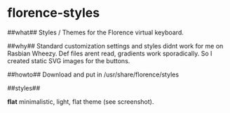 florence-styles
===============

##what##
Styles / Themes for the Florence virtual keyboard.

##why##
Standard customization settings and styles didnt work for me on Rasbian Wheezy.
Def files arent read, gradients work sporadically.
So I created static SVG images for the buttons.

##howto##
Download and put in /usr/share/florence/styles


##styles##

<b>flat</b>
minimalistic, light, flat theme (see screenshot).